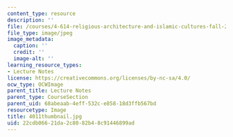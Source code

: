 ```yaml
---
content_type: resource
description: ''
file: /courses/4-614-religious-architecture-and-islamic-cultures-fall-2002/22cdb06621da2c8082b48c91446899ad_4011thumbnail.jpg
file_type: image/jpeg
image_metadata:
  caption: ''
  credit: ''
  image-alt: ''
learning_resource_types:
- Lecture Notes
license: https://creativecommons.org/licenses/by-nc-sa/4.0/
ocw_type: OCWImage
parent_title: Lecture Notes
parent_type: CourseSection
parent_uid: 68abeaab-4eff-532c-e858-18d3ffb567bd
resourcetype: Image
title: 4011thumbnail.jpg
uid: 22cdb066-21da-2c80-82b4-8c91446899ad
---
```

